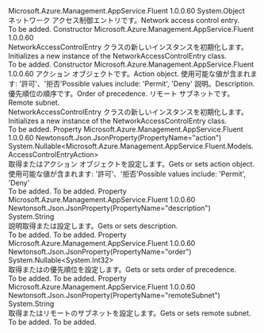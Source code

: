 <Type Name="NetworkAccessControlEntry" FullName="Microsoft.Azure.Management.AppService.Fluent.Models.NetworkAccessControlEntry">
  <TypeSignature Language="C#" Value="public class NetworkAccessControlEntry" />
  <TypeSignature Language="ILAsm" Value=".class public auto ansi beforefieldinit NetworkAccessControlEntry extends System.Object" />
  <TypeSignature Language="DocId" Value="T:Microsoft.Azure.Management.AppService.Fluent.Models.NetworkAccessControlEntry" />
  <TypeSignature Language="VB.NET" Value="Public Class NetworkAccessControlEntry" />
  <TypeSignature Language="F#" Value="type NetworkAccessControlEntry = class" />
  <AssemblyInfo>
    <AssemblyName>Microsoft.Azure.Management.AppService.Fluent</AssemblyName>
    <AssemblyVersion>1.0.0.60</AssemblyVersion>
  </AssemblyInfo>
  <Base>
    <BaseTypeName>System.Object</BaseTypeName>
  </Base>
  <Interfaces />
  <Docs>
    <summary>
            <span data-ttu-id="8f81f-101">ネットワーク アクセス制御エントリです。</span><span class="sxs-lookup"><span data-stu-id="8f81f-101">Network access control entry.</span></span>
            </summary>
    <remarks>To be added.</remarks>
  </Docs>
  <Members>
    <Member MemberName=".ctor">
      <MemberSignature Language="C#" Value="public NetworkAccessControlEntry ();" />
      <MemberSignature Language="ILAsm" Value=".method public hidebysig specialname rtspecialname instance void .ctor() cil managed" />
      <MemberSignature Language="DocId" Value="M:Microsoft.Azure.Management.AppService.Fluent.Models.NetworkAccessControlEntry.#ctor" />
      <MemberSignature Language="VB.NET" Value="Public Sub New ()" />
      <MemberType>Constructor</MemberType>
      <AssemblyInfo>
        <AssemblyName>Microsoft.Azure.Management.AppService.Fluent</AssemblyName>
        <AssemblyVersion>1.0.0.60</AssemblyVersion>
      </AssemblyInfo>
      <Parameters />
      <Docs>
        <summary>
            <span data-ttu-id="8f81f-102">NetworkAccessControlEntry クラスの新しいインスタンスを初期化します。</span><span class="sxs-lookup"><span data-stu-id="8f81f-102">Initializes a new instance of the NetworkAccessControlEntry class.</span></span>
            </summary>
        <remarks>To be added.</remarks>
      </Docs>
    </Member>
    <Member MemberName=".ctor">
      <MemberSignature Language="C#" Value="public NetworkAccessControlEntry (Nullable&lt;Microsoft.Azure.Management.AppService.Fluent.Models.AccessControlEntryAction&gt; action = null, string description = null, Nullable&lt;int&gt; order = null, string remoteSubnet = null);" />
      <MemberSignature Language="ILAsm" Value=".method public hidebysig specialname rtspecialname instance void .ctor(valuetype System.Nullable`1&lt;valuetype Microsoft.Azure.Management.AppService.Fluent.Models.AccessControlEntryAction&gt; action, string description, valuetype System.Nullable`1&lt;int32&gt; order, string remoteSubnet) cil managed" />
      <MemberSignature Language="DocId" Value="M:Microsoft.Azure.Management.AppService.Fluent.Models.NetworkAccessControlEntry.#ctor(System.Nullable{Microsoft.Azure.Management.AppService.Fluent.Models.AccessControlEntryAction},System.String,System.Nullable{System.Int32},System.String)" />
      <MemberSignature Language="VB.NET" Value="Public Sub New (Optional action As Nullable(Of AccessControlEntryAction) = null, Optional description As String = null, Optional order As Nullable(Of Integer) = null, Optional remoteSubnet As String = null)" />
      <MemberSignature Language="F#" Value="new Microsoft.Azure.Management.AppService.Fluent.Models.NetworkAccessControlEntry : Nullable&lt;Microsoft.Azure.Management.AppService.Fluent.Models.AccessControlEntryAction&gt; * string * Nullable&lt;int&gt; * string -&gt; Microsoft.Azure.Management.AppService.Fluent.Models.NetworkAccessControlEntry" Usage="new Microsoft.Azure.Management.AppService.Fluent.Models.NetworkAccessControlEntry (action, description, order, remoteSubnet)" />
      <MemberType>Constructor</MemberType>
      <AssemblyInfo>
        <AssemblyName>Microsoft.Azure.Management.AppService.Fluent</AssemblyName>
        <AssemblyVersion>1.0.0.60</AssemblyVersion>
      </AssemblyInfo>
      <Parameters>
        <Parameter Name="action" Type="System.Nullable&lt;Microsoft.Azure.Management.AppService.Fluent.Models.AccessControlEntryAction&gt;" />
        <Parameter Name="description" Type="System.String" />
        <Parameter Name="order" Type="System.Nullable&lt;System.Int32&gt;" />
        <Parameter Name="remoteSubnet" Type="System.String" />
      </Parameters>
      <Docs>
        <param name="action"><span data-ttu-id="8f81f-103">アクション オブジェクトです。</span><span class="sxs-lookup"><span data-stu-id="8f81f-103">Action object.</span></span> <span data-ttu-id="8f81f-104">使用可能な値が含まれます: '許可'、'拒否'</span><span class="sxs-lookup"><span data-stu-id="8f81f-104">Possible values include: 'Permit', 'Deny'</span></span></param>
        <param name="description"><span data-ttu-id="8f81f-105">説明。</span><span class="sxs-lookup"><span data-stu-id="8f81f-105">Description.</span></span></param>
        <param name="order"><span data-ttu-id="8f81f-106">優先順位の順序です。</span><span class="sxs-lookup"><span data-stu-id="8f81f-106">Order of precedence.</span></span></param>
        <param name="remoteSubnet"><span data-ttu-id="8f81f-107">リモート サブネットです。</span><span class="sxs-lookup"><span data-stu-id="8f81f-107">Remote subnet.</span></span></param>
        <summary>
            <span data-ttu-id="8f81f-108">NetworkAccessControlEntry クラスの新しいインスタンスを初期化します。</span><span class="sxs-lookup"><span data-stu-id="8f81f-108">Initializes a new instance of the NetworkAccessControlEntry class.</span></span>
            </summary>
        <remarks>To be added.</remarks>
      </Docs>
    </Member>
    <Member MemberName="Action">
      <MemberSignature Language="C#" Value="public Nullable&lt;Microsoft.Azure.Management.AppService.Fluent.Models.AccessControlEntryAction&gt; Action { get; set; }" />
      <MemberSignature Language="ILAsm" Value=".property instance valuetype System.Nullable`1&lt;valuetype Microsoft.Azure.Management.AppService.Fluent.Models.AccessControlEntryAction&gt; Action" />
      <MemberSignature Language="DocId" Value="P:Microsoft.Azure.Management.AppService.Fluent.Models.NetworkAccessControlEntry.Action" />
      <MemberSignature Language="VB.NET" Value="Public Property Action As Nullable(Of AccessControlEntryAction)" />
      <MemberSignature Language="F#" Value="member this.Action : Nullable&lt;Microsoft.Azure.Management.AppService.Fluent.Models.AccessControlEntryAction&gt; with get, set" Usage="Microsoft.Azure.Management.AppService.Fluent.Models.NetworkAccessControlEntry.Action" />
      <MemberType>Property</MemberType>
      <AssemblyInfo>
        <AssemblyName>Microsoft.Azure.Management.AppService.Fluent</AssemblyName>
        <AssemblyVersion>1.0.0.60</AssemblyVersion>
      </AssemblyInfo>
      <Attributes>
        <Attribute>
          <AttributeName>Newtonsoft.Json.JsonProperty(PropertyName="action")</AttributeName>
        </Attribute>
      </Attributes>
      <ReturnValue>
        <ReturnType>System.Nullable&lt;Microsoft.Azure.Management.AppService.Fluent.Models.AccessControlEntryAction&gt;</ReturnType>
      </ReturnValue>
      <Docs>
        <summary>
            <span data-ttu-id="8f81f-109">取得またはアクション オブジェクトを設定します。</span><span class="sxs-lookup"><span data-stu-id="8f81f-109">Gets or sets action object.</span></span> <span data-ttu-id="8f81f-110">使用可能な値が含まれます: '許可'、'拒否'</span><span class="sxs-lookup"><span data-stu-id="8f81f-110">Possible values include: 'Permit', 'Deny'</span></span>
            </summary>
        <value>To be added.</value>
        <remarks>To be added.</remarks>
      </Docs>
    </Member>
    <Member MemberName="Description">
      <MemberSignature Language="C#" Value="public string Description { get; set; }" />
      <MemberSignature Language="ILAsm" Value=".property instance string Description" />
      <MemberSignature Language="DocId" Value="P:Microsoft.Azure.Management.AppService.Fluent.Models.NetworkAccessControlEntry.Description" />
      <MemberSignature Language="VB.NET" Value="Public Property Description As String" />
      <MemberSignature Language="F#" Value="member this.Description : string with get, set" Usage="Microsoft.Azure.Management.AppService.Fluent.Models.NetworkAccessControlEntry.Description" />
      <MemberType>Property</MemberType>
      <AssemblyInfo>
        <AssemblyName>Microsoft.Azure.Management.AppService.Fluent</AssemblyName>
        <AssemblyVersion>1.0.0.60</AssemblyVersion>
      </AssemblyInfo>
      <Attributes>
        <Attribute>
          <AttributeName>Newtonsoft.Json.JsonProperty(PropertyName="description")</AttributeName>
        </Attribute>
      </Attributes>
      <ReturnValue>
        <ReturnType>System.String</ReturnType>
      </ReturnValue>
      <Docs>
        <summary>
            <span data-ttu-id="8f81f-111">説明取得または設定します。</span><span class="sxs-lookup"><span data-stu-id="8f81f-111">Gets or sets description.</span></span>
            </summary>
        <value>To be added.</value>
        <remarks>To be added.</remarks>
      </Docs>
    </Member>
    <Member MemberName="Order">
      <MemberSignature Language="C#" Value="public Nullable&lt;int&gt; Order { get; set; }" />
      <MemberSignature Language="ILAsm" Value=".property instance valuetype System.Nullable`1&lt;int32&gt; Order" />
      <MemberSignature Language="DocId" Value="P:Microsoft.Azure.Management.AppService.Fluent.Models.NetworkAccessControlEntry.Order" />
      <MemberSignature Language="VB.NET" Value="Public Property Order As Nullable(Of Integer)" />
      <MemberSignature Language="F#" Value="member this.Order : Nullable&lt;int&gt; with get, set" Usage="Microsoft.Azure.Management.AppService.Fluent.Models.NetworkAccessControlEntry.Order" />
      <MemberType>Property</MemberType>
      <AssemblyInfo>
        <AssemblyName>Microsoft.Azure.Management.AppService.Fluent</AssemblyName>
        <AssemblyVersion>1.0.0.60</AssemblyVersion>
      </AssemblyInfo>
      <Attributes>
        <Attribute>
          <AttributeName>Newtonsoft.Json.JsonProperty(PropertyName="order")</AttributeName>
        </Attribute>
      </Attributes>
      <ReturnValue>
        <ReturnType>System.Nullable&lt;System.Int32&gt;</ReturnType>
      </ReturnValue>
      <Docs>
        <summary>
            <span data-ttu-id="8f81f-112">取得またはの優先順位を設定します。</span><span class="sxs-lookup"><span data-stu-id="8f81f-112">Gets or sets order of precedence.</span></span>
            </summary>
        <value>To be added.</value>
        <remarks>To be added.</remarks>
      </Docs>
    </Member>
    <Member MemberName="RemoteSubnet">
      <MemberSignature Language="C#" Value="public string RemoteSubnet { get; set; }" />
      <MemberSignature Language="ILAsm" Value=".property instance string RemoteSubnet" />
      <MemberSignature Language="DocId" Value="P:Microsoft.Azure.Management.AppService.Fluent.Models.NetworkAccessControlEntry.RemoteSubnet" />
      <MemberSignature Language="VB.NET" Value="Public Property RemoteSubnet As String" />
      <MemberSignature Language="F#" Value="member this.RemoteSubnet : string with get, set" Usage="Microsoft.Azure.Management.AppService.Fluent.Models.NetworkAccessControlEntry.RemoteSubnet" />
      <MemberType>Property</MemberType>
      <AssemblyInfo>
        <AssemblyName>Microsoft.Azure.Management.AppService.Fluent</AssemblyName>
        <AssemblyVersion>1.0.0.60</AssemblyVersion>
      </AssemblyInfo>
      <Attributes>
        <Attribute>
          <AttributeName>Newtonsoft.Json.JsonProperty(PropertyName="remoteSubnet")</AttributeName>
        </Attribute>
      </Attributes>
      <ReturnValue>
        <ReturnType>System.String</ReturnType>
      </ReturnValue>
      <Docs>
        <summary>
            <span data-ttu-id="8f81f-113">取得またはリモートのサブネットを設定します。</span><span class="sxs-lookup"><span data-stu-id="8f81f-113">Gets or sets remote subnet.</span></span>
            </summary>
        <value>To be added.</value>
        <remarks>To be added.</remarks>
      </Docs>
    </Member>
  </Members>
</Type>